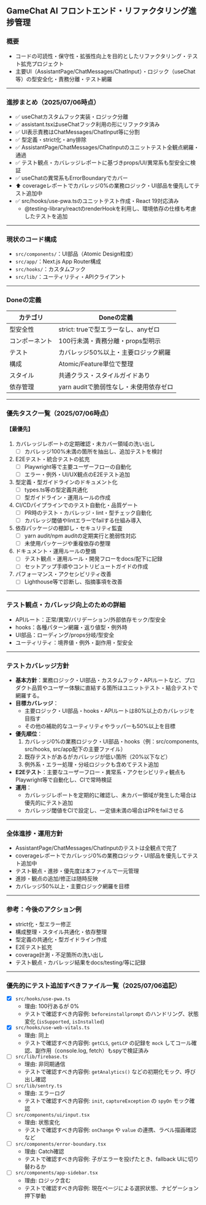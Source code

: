 ## GameChat AI フロントエンド・リファクタリング進捗管理

### 概要
- コードの可読性・保守性・拡張性向上を目的としたリファクタリング・テスト拡充プロジェクト
- 主要UI（AssistantPage/ChatMessages/ChatInput）・ロジック（useChat等）の型安全化・責務分離・テスト網羅

---

### 進捗まとめ（2025/07/06時点）

- ✅ useChatカスタムフック実装・ロジック分離
- ✅ assistant.tsxはuseChatフック利用の形にリファクタ済み
- ✅ UI表示責務はChatMessages/ChatInput等に分割
- ✅ 型定義・strict化・any排除
- ✅ AssistantPage/ChatMessages/ChatInputのユニットテスト全観点網羅・通過
- ✅ テスト観点・カバレッジレポートに基づきprops/UI/異常系も型安全に検証
- ✅ useChatの異常系もErrorBoundaryでカバー
- ⬆ coverageレポートでカバレッジ0%の業務ロジック・UI部品を優先してテスト追加中
- ✅ src/hooks/use-pwa.tsのユニットテスト作成・React 19対応済み
  - @testing-library/reactのrenderHookを利用し、環境依存の仕様も考慮したテストを追加

---

### 現状のコード構成
- `src/components/`：UI部品（Atomic Design粒度）
- `src/app/`：Next.js App Router構成
- `src/hooks/`：カスタムフック
- `src/lib/`：ユーティリティ・APIクライアント

---

### Doneの定義
| カテゴリ      | Doneの定義                                      |
| ------------ | ----------------------------------------------- |
| 型安全性      | strict: trueで型エラーなし、anyゼロ             |
| コンポーネント| 100行未満・責務分離・props型明示                |
| テスト        | カバレッジ50%以上・主要ロジック網羅             |
| 構成          | Atomic/Feature単位で整理                        |
| スタイル      | 共通クラス・スタイルガイドあり                  |
| 依存管理      | yarn auditで脆弱性なし・未使用依存ゼロ           |

---

### 優先タスク一覧（2025/07/06時点）

#### 【最優先】
1. カバレッジレポートの定期確認・未カバー領域の洗い出し
   - [ ] カバレッジ100%未満の箇所を抽出し、追加テストを検討
2. E2Eテスト・統合テストの拡充
   - [ ] Playwright等で主要ユーザーフローの自動化
   - [ ] エラー・例外・UI/UX観点のE2Eテスト追加
3. 型定義・型ガイドラインのドキュメント化
   - [ ] types.ts等の型定義共通化
   - [ ] 型ガイドライン・運用ルールの作成
4. CI/CDパイプラインでのテスト自動化・品質ゲート
   - [ ] PR時のテスト・カバレッジ・lint・型チェック自動化
   - [ ] カバレッジ閾値やlintエラーでfailする仕組み導入
5. 依存パッケージの棚卸し・セキュリティ監査
   - [ ] yarn audit/npm auditの定期実行と脆弱性対応
   - [ ] 未使用パッケージや重複依存の整理
6. ドキュメント・運用ルールの整備
   - [ ] テスト観点・運用ルール・開発フローをdocs/配下に記録
   - [ ] セットアップ手順やコントリビュートガイドの作成
7. パフォーマンス・アクセシビリティ改善
   - [ ] Lighthouse等で診断し、指摘事項を改善

---

### テスト観点・カバレッジ向上のための詳細
- APIルート：正常/異常/バリデーション/外部依存モック/型安全
- hooks：各種パターン網羅・返り値型・例外時
- UI部品：ローディング/props分岐/型安全
- ユーティリティ：境界値・例外・副作用・型安全

---

### テストカバレッジ方針
- **基本方針**：業務ロジック・UI部品・カスタムフック・APIルートなど、プロダクト品質やユーザー体験に直結する箇所はユニットテスト・結合テストで網羅する。
- **目標カバレッジ**：
  - 主要ロジック・UI部品・hooks・APIルートは80%以上のカバレッジを目指す
  - その他の補助的なユーティリティやラッパーも50%以上を目標
- **優先順位**：
  1. カバレッジ0%の業務ロジック・UI部品・hooks（例：src/components, src/hooks, src/app配下の主要ファイル）
  2. 既存テストがあるがカバレッジが低い箇所（20%以下など）
  3. 例外系・エラー処理・分岐ロジックも含めてテスト追加
- **E2Eテスト**：主要なユーザーフロー・異常系・アクセシビリティ観点もPlaywright等で自動化し、CIで常時検証
- **運用**：
  - カバレッジレポートを定期的に確認し、未カバー領域が発生した場合は優先的にテスト追加
  - カバレッジ閾値をCIで設定し、一定値未満の場合はPRをfailさせる

---

### 全体進捗・運用方針
- AssistantPage/ChatMessages/ChatInputのテストは全観点で完了
- coverageレポートでカバレッジ0%の業務ロジック・UI部品を優先してテスト追加中
- テスト観点・進捗・優先度は本ファイルで一元管理
- 進捗・観点の追加/修正は随時反映
- カバレッジ50%以上・主要ロジック網羅を目標

---

### 参考：今後のアクション例
- strict化・型エラー修正
- 構成整理・スタイル共通化・依存整理
- 型定義の共通化・型ガイドライン作成
- E2Eテスト拡充
- coverage計測・不足箇所の洗い出し
- テスト観点・カバレッジ結果をdocs/testing/等に記録

---

### 優先的にテスト追加すべきファイル一覧（2025/07/06追記）
- [x] `src/hooks/use-pwa.ts`  
  - 理由: 100行あるが 0%
  - テストで確認すべき内容例: `beforeinstallprompt` のハンドリング、状態変化 (`isSupported`, `isInstalled`)
- [x] `src/hooks/use-web-vitals.ts`  
  - 理由: 同上
  - テストで確認すべき内容例: `getCLS`, `getLCP` の記録を `mock` してコール確認、副作用（console.log, fetch）もspyで検証済み
- [ ] `src/lib/firebase.ts`  
  - 理由: 非同期通信
  - テストで確認すべき内容例: `getAnalytics()` などの初期化モック、呼び出し確認
- [ ] `src/lib/sentry.ts`  
  - 理由: エラーログ
  - テストで確認すべき内容例: `init`, `captureException` の `spyOn` モック確認
- [ ] `src/components/ui/input.tsx`  
  - 理由: 状態変化
  - テストで確認すべき内容例: `onChange` や `value` の連携、ラベル描画確認など
- [ ] `src/components/error-boundary.tsx`  
  - 理由: Catch確認
  - テストで確認すべき内容例: 子がエラーを投げたとき、fallback UIに切り替わるか
- [ ] `src/components/app-sidebar.tsx`  
  - 理由: ロジック含む
  - テストで確認すべき内容例: 現在ページによる選択状態、ナビゲーション押下挙動